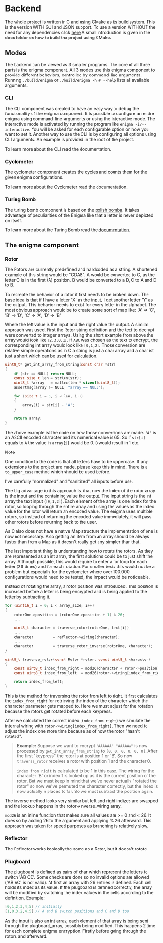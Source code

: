 # Backend

The whole project is written in C and using CMake as its build system. This is the version WITH GUI and JSON support. To use a version WITHOUT the need for any dependencies click [here]() A small introduction is given in the docs folder on how to build the project using CMake. 

## Modes
The backend can be viewed as 3 smaller programs. The core of all three parts is the enigma component. All 3 modes use this enigma component to provide different behaviors, controlled by command-line arguments. 
Running `./build/enigma` or `./build/enigma -h # --help` lists all available arguments.

### CLI
The CLI component was created to have an easy way to debug the functionality of the enigma component. It is possible to configure an entire enigma using command-line-arguments or using the interactive mode. The interactive mode is activated by running the program like `enigma -i/--interactive`. You will be asked for each configurable option on how you want to set it.
Another way to use the CLI is by configuring all options using CLI arguments. An example is provided in the root of the project. 

To learn more about the CLI read the [documentation](CLI.md).


### Cyclometer
The cyclometer component creates the cycles and counts them for the given enigma configurations. 

To learn more about the Cyclometer read the [documentation](Cyclometer.md).

### Turing Bomb
The turing bomb component is based on the [polish bomba](https://en.wikipedia.org/wiki/Bomba_(cryptography)). 
It takes advantage of peculiarities of the Enigma like that a letter is never depicted on itself. 

To learn more about the Turing Bomb read the [documentation](TuringBomb.md).

## The enigma component
### Rotor
The Rotors are currently predefined and hardcoded as a string. A shortened example of this string would be "CDAB". A would be converted to C, as the letter C is in the first (A) position. B would be converted to a D, C to A and D to B. 

To recreate the behavior of a rotor it first needs to be broken down. The base idea is that if I have a letter 'X' as the input, I get another letter 'Y' as the output. This behavior needs to exist for every letter in the alphabet. The most obvious approach would be to create some sort of map like: 
'A' => 'C', 'B' => 'D', 'C' => 'A', 'D' => 'B'

Where the left value is the input and the right value the output. A similar approach was used. First the Rotor string definition and the text to decrypt were converted to integer arrays. Using the short example from above the array would look like `[2,3,0,1]`. If `ABC` was chosen as the text to encrypt, the corresponding int array would look like `[0,1,2]`. Those conversion are relative simple operations as in C a string is just a char array and a char ist just a short which can be used for calculation.

```C
uint8_t* get_int_array_from_string(const char *str)
{
    if (str == NULL) return NULL;
    const size_t len = strlen(str);
    uint8_t *array   = malloc(len * sizeof(uint8_t));
    assertmsg(array != NULL, "array == NULL");

    for (size_t i = 0; i < len; i++)
    {
        array[i] = str[i] - 'A';
    }

    return array;
}
```
The above example ist the code on how those conversions are made. `'A'` is an ASCII encoded character and its numerical value is 65. So if `str[i]` equals to `A` the value in `array[i]` would be 0. `B` would result in 1 etc.

> [!NOTE]
> One condition to the code is that all letters have to be uppercase. If any extensions to the project are made, please keep this in mind. 
> There is a `to_upper_case` method which should be used before.
> 
> I've carefully "normalized" and "sanitized" all inputs before use. 

The big advantage to this approach is, that now the index of the rotor array is the input and the containing value the output. The input string is the int array the text input (`[0,1,2]`). Each element of the array is one index for the rotor, so looping through the entire array and using the values as the index value for the rotor will return an encoded value. The enigma uses multiple rotors, so instead of returning the encoded value immediately, it will pass other rotors before returning back to the user.

As C also does not have a native Map structure the implementation of one is now not necessary. Also getting an item from an array should be always faster than from a Map as it doesn't really get any simpler than that.

The last important thing is understanding how to rotate the rotors. As they are represented as an int array, the first solutions could be to just shift the array. Although possible, this would require to enter a for loop for each letter (26 times) and for each rotation. For smaller texts this would not be a problem but especially for the cyclometer where over 100.000 configurations would need to be tested, the impact would be noticeable.

Instead of rotating the array, a rotor position was introduced. This position is increased before a letter is being encrypted and is being applied to the letter by subtracting it.
```c
for (uint16_t i = 0; i < array_size; i++)
{
    rotorOne->position = (rotorOne->position + 1) % 26;
    ...

    uint8_t character = traverse_rotor(rotorOne, text[i]);
    ...
    character         = reflector->wiring[character];
    ...
    character         = traverse_rotor_inverse(rotorOne, character);
}

uint8_t traverse_rotor(const Rotor *rotor, const uint8_t character)
{
    const uint8_t index_from_right = mod26(character + rotor->position);
    const uint8_t index_from_left  = mod26(rotor->wiring[index_from_right] - rotor->position);

    return index_from_left;
}
```
This is the method for traversing the rotor from left to right. It first calculates the `index_from_right` for retrieving the index of the character which the character parameter gets mapped to. 
Here we must adjust for the rotation because the rotors get rotated before each keypress.

After we calculated the correct index (`index_from_right`) we simulate the internal wiring with `rotor->wiring[index_from_right]`. Then we need to adjust the index one more time because as of now the rotor "hasn't rotated".

> **Example:**
> Suppose we want to encrypt `"AAAAAA"`. `"AAAAAA"` is now processed by `get_int_array_from_string` to `[0, 0, 0, 0, 0, 0]`. 
>After the first "keypress" the rotor is at position 1 or 'B'. So now `traverse_rotor` receives a rotor with position 1 and the character 0.
> 
>`index_from_right` is calculated to be 1 in this case. The wiring for the character 'B' or index 1 is looked up as it is the current position of the rotor.
> But we must keep in mind that we've never actually "rotated the rotor" so now we've permuted the character correctly, but the index is now actually n places to far. So we must subtract the position again.


The inverse method looks very similar but left and right indizes are swapped and the lookup happens in the rotor->inverse_wiring array.

`mod26` is an inline function that makes sure all values are >= 0 and < 26. It does so by adding 26 to the argument and applying % 26 afterward. This approach was taken for speed purposes as branching is relatively slow.

### Reflector
The Reflector works basically the same as a Rotor, but it doesn't rotate.

### Plugboard
The plugboard is defined as pairs of char which represent the letters to switch 'AB CD'. Some checks are done so no invalid options are allowed ('AB AC' is not valid). At first an array with 26 entries is defined. Each cell holds its index as its value. If the plugboard is defined correctly, the array will be modified by switching the index values in the cells according to the definition. Example:
```C
[0,1,2,3,4,5] // initially
[1,0,3,2,4,5] // A and B switch positions and C and D too
```
As the input is also an int array, each element of that array is being sent through the plugboard_array, possibly being modified. This happens 2 time for each complete enigma encryption. Firstly before going through the rotors and afterward. 
